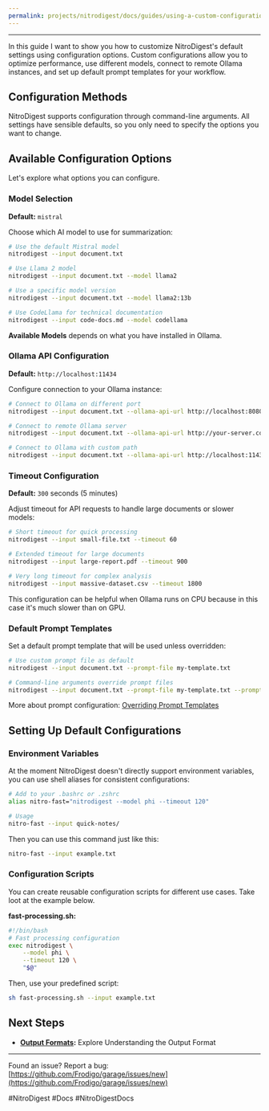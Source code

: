 ```yaml
---
permalink: projects/nitrodigest/docs/guides/using-a-custom-configuration
---
```

---

In this guide I want to show you how to customize NitroDigest's default settings using configuration options. Custom configurations allow you to optimize performance, use different models, connect to remote Ollama instances, and set up default prompt templates for your workflow.

## Configuration Methods

NitroDigest supports configuration through command-line arguments. All settings have sensible defaults, so you only need to specify the options you want to change.

## Available Configuration Options

Let's explore what options you can configure.

### Model Selection

**Default:** `mistral`

Choose which AI model to use for summarization:

```bash
# Use the default Mistral model
nitrodigest --input document.txt

# Use Llama 2 model
nitrodigest --input document.txt --model llama2

# Use a specific model version
nitrodigest --input document.txt --model llama2:13b

# Use CodeLlama for technical documentation
nitrodigest --input code-docs.md --model codellama
```

**Available Models** depends on what you have installed in Ollama.

### Ollama API Configuration

**Default:** `http://localhost:11434`

Configure connection to your Ollama instance:

```bash
# Connect to Ollama on different port
nitrodigest --input document.txt --ollama-api-url http://localhost:8080

# Connect to remote Ollama server
nitrodigest --input document.txt --ollama-api-url http://your-server.com:11434

# Connect to Ollama with custom path
nitrodigest --input document.txt --ollama-api-url http://localhost:11434/v1
```

### Timeout Configuration

**Default:** `300` seconds (5 minutes)

Adjust timeout for API requests to handle large documents or slower models:

```bash
# Short timeout for quick processing
nitrodigest --input small-file.txt --timeout 60

# Extended timeout for large documents
nitrodigest --input large-report.pdf --timeout 900

# Very long timeout for complex analysis
nitrodigest --input massive-dataset.csv --timeout 1800
```

This configuration can be helpful when Ollama runs on CPU because in this case it's much slower than on GPU.

### Default Prompt Templates

Set a default prompt template that will be used unless overridden:

```bash
# Use custom prompt file as default
nitrodigest --input document.txt --prompt-file my-template.txt

# Command-line arguments override prompt files
nitrodigest --input document.txt --prompt-file my-template.txt --prompt "Quick summary only"
```

More about prompt configuration: [Overriding Prompt Templates](Overriding%20Prompt%20Templates.md)
## Setting Up Default Configurations

### Environment Variables

At the moment NitroDigest doesn't directly support environment variables, you can use shell aliases for consistent configurations:

```bash
# Add to your .bashrc or .zshrc
alias nitro-fast="nitrodigest --model phi --timeout 120"

# Usage
nitro-fast --input quick-notes/
```

Then you can use this command just like this:

```bash
nitro-fast --input example.txt
```

### Configuration Scripts

You can create reusable configuration scripts for different use cases. Take loot at the example below.

**fast-processing.sh:**

```bash
#!/bin/bash
# Fast processing configuration
exec nitrodigest \
    --model phi \
    --timeout 120 \
    "$@"
```

Then, use your predefined script:

```bash
sh fast-processing.sh --input example.txt
```

## Next Steps

- **[Output Formats](Understanding%20the%20Output%20Format.md):** Explore Understanding the Output Format

---

Found an issue? Report a bug: [https://github.com/Frodigo/garage/issues/new](https://github.com/Frodigo/garage/issues/new)

#NitroDigest #Docs #NitroDigestDocs

